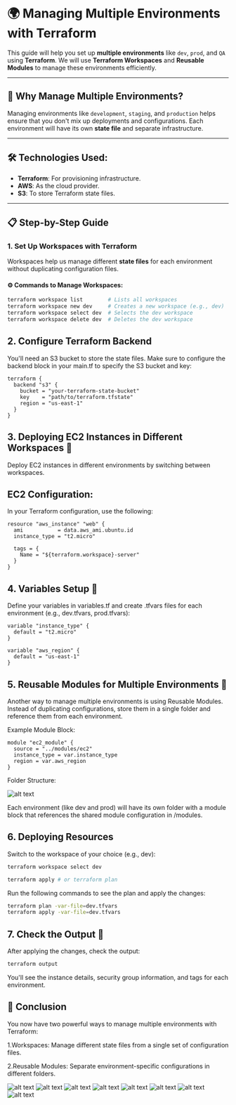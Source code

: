 # 🌍 Managing Multiple Environments with Terraform

This guide will help you set up **multiple environments** like `dev`, `prod`, and `QA` using **Terraform**. We will use **Terraform Workspaces** and **Reusable Modules** to manage these environments efficiently.

---

## 🌟 Why Manage Multiple Environments?

Managing environments like `development`, `staging`, and `production` helps ensure that you don't mix up deployments and configurations. Each environment will have its own **state file** and separate infrastructure.

---

## 🛠 Technologies Used:
- **Terraform**: For provisioning infrastructure.
- **AWS**: As the cloud provider.
- **S3**: To store Terraform state files.

---

## 📋 Step-by-Step Guide

### 1. Set Up Workspaces with Terraform

Workspaces help us manage different **state files** for each environment without duplicating configuration files.

#### ⚙️ Commands to Manage Workspaces:

```bash
terraform workspace list        # Lists all workspaces
terraform workspace new dev     # Creates a new workspace (e.g., dev)
terraform workspace select dev  # Selects the dev workspace
terraform workspace delete dev  # Deletes the dev workspace
```

## 2. Configure Terraform Backend
You'll need an S3 bucket to store the state files. Make sure to configure the backend block in your main.tf to specify the S3 bucket and key:

```hcl
terraform {
  backend "s3" {
    bucket = "your-terraform-state-bucket"
    key    = "path/to/terraform.tfstate"
    region = "us-east-1"
  }
}
```

## 3. Deploying EC2 Instances in Different Workspaces 🚀
Deploy EC2 instances in different environments by switching between workspaces.

## EC2 Configuration:
In your Terraform configuration, use the following:

```hcl
resource "aws_instance" "web" {
  ami           = data.aws_ami.ubuntu.id
  instance_type = "t2.micro"

  tags = {
    Name = "${terraform.workspace}-server"
  }
}
```

## 4. Variables Setup 📝
Define your variables in variables.tf and create .tfvars files for each environment (e.g., dev.tfvars, prod.tfvars):

```hcl
variable "instance_type" {
  default = "t2.micro"
}

variable "aws_region" {
  default = "us-east-1"
}
```

## 5. Reusable Modules for Multiple Environments 🔄
Another way to manage multiple environments is using Reusable Modules. Instead of duplicating configurations, store them in a single folder and reference them from each environment.

Example Module Block:

```hcl
module "ec2_module" {
  source = "../modules/ec2"
  instance_type = var.instance_type
  region = var.aws_region
}
```

Folder Structure:



![alt text](image-8.png)

Each environment (like dev and prod) will have its own folder with a module block that references the shared module configuration in /modules.

## 6. Deploying Resources
Switch to the workspace of your choice (e.g., dev):

```bash
terraform workspace select dev

terraform apply # or terraform plan
```
Run the following commands to see the plan and apply the changes:

```bash
terraform plan -var-file=dev.tfvars
terraform apply -var-file=dev.tfvars
```

## 7. Check the Output 📄

After applying the changes, check the output:

```bash
terraform output
``` 

You'll see the instance details, security group information, and tags for each environment.

## 🎉 Conclusion

You now have two powerful ways to manage multiple environments with Terraform:

1.Workspaces: Manage different state files from a single set of configuration files.

2.Reusable Modules: Separate environment-specific configurations in different folders.

















![alt text](image.png)
![alt text](image-1.png)
![alt text](image-2.png)
![alt text](image-3.png)
![alt text](image-4.png)
![alt text](image-5.png)
![alt text](image-6.png)
![alt text](image-7.png)
